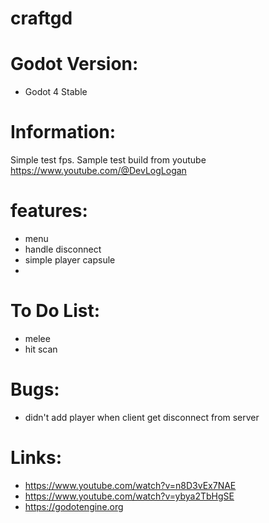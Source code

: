 # craftgd

# Godot Version:
 * Godot 4 Stable

# Information:
 Simple test fps. Sample test build from youtube https://www.youtube.com/@DevLogLogan

# features:
 * menu
 * handle disconnect
 * simple player capsule
 * 
# To Do List:
 * melee
 * hit scan

# Bugs: 
 * didn't add player when client get disconnect from server

# Links:
 * https://www.youtube.com/watch?v=n8D3vEx7NAE
 * https://www.youtube.com/watch?v=ybya2TbHgSE
 * https://godotengine.org
 
